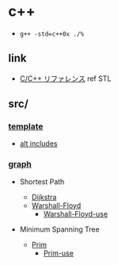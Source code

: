 # c++

- `g++ -std=c++0x ./%`

## link

- [C/C++ リファレンス](http://www.cppll.jp/cppreference/index.html)
ref STL

## src/

### [template](src/template.cpp.html)

- [alt includes](src/include.cpp.html)

### [graph](src/graph.head.cpp.html)

- Shortest Path
    - [Dijkstra](src/graph.dij.cpp.html)
    - [Warshall-Floyd](src/graph.wall.cpp.html)
        + [Warshall-Floyd-use](src/graph.wall.use.cpp.html)

- Minimum Spanning Tree
    - [Prim](src/graph.prim.cpp.html)
        + [Prim-use](src/graph.prim.use.cpp.html)
